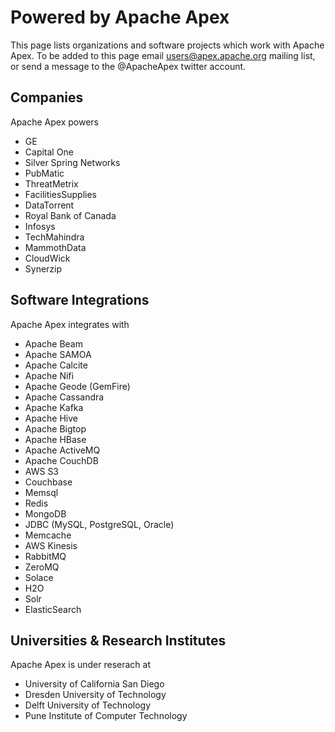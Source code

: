 # Powered by Apache Apex

This page lists organizations and software projects which work with Apache Apex. To be added to this page email users@apex.apache.org mailing list, or send a message to the @ApacheApex twitter account.


## Companies

Apache Apex powers

* GE
* Capital One
* Silver Spring Networks
* PubMatic
* ThreatMetrix
* FacilitiesSupplies
* DataTorrent
* Royal Bank of Canada
* Infosys
* TechMahindra
* MammothData
* CloudWick
* Synerzip


## Software Integrations

Apache Apex integrates with

* Apache Beam
* Apache SAMOA
* Apache Calcite
* Apache Nifi
* Apache Geode (GemFire)
* Apache Cassandra
* Apache Kafka
* Apache Hive
* Apache Bigtop
* Apache HBase
* Apache ActiveMQ
* Apache CouchDB
* AWS S3
* Couchbase
* Memsql
* Redis
* MongoDB
* JDBC (MySQL, PostgreSQL, Oracle)
* Memcache
* AWS Kinesis
* RabbitMQ
* ZeroMQ
* Solace
* H2O
* Solr
* ElasticSearch


## Universities & Research Institutes

Apache Apex is under reserach at

* University of California San Diego
* Dresden University of Technology
* Delft University of Technology
* Pune Institute of Computer Technology

